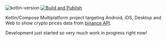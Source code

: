 ![kotlin-version](https://img.shields.io/badge/kotlin-2.0.10-blue?logo=kotlin) [![Build and Publish](https://github.com/percy-g2/kmp_utxo/actions/workflows/build-and-publish-web.yml/badge.svg)](https://github.com/percy-g2/kmp_utxo/actions/workflows/build-and-publish-web.yml)

Kotlin/Compose Multiplatform project targeting Android, iOS, Desktop and Web to show crypto prices data from [binance API](https://developers.binance.com/docs/binance-spot-api-docs/web-socket-streams).

Development just started so very much work in progress right now!


